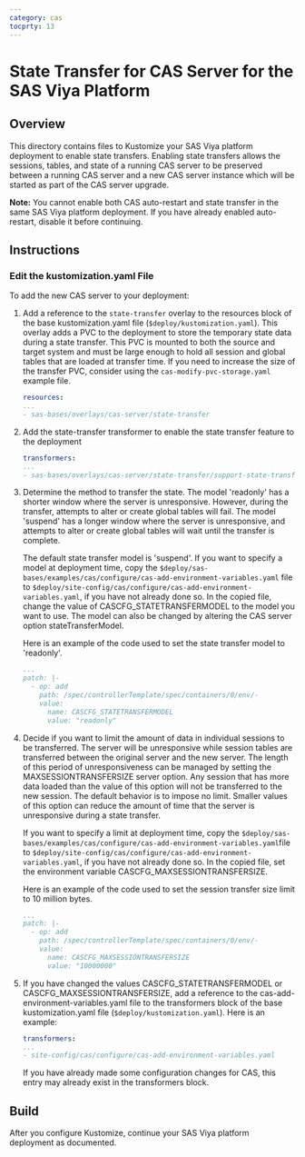 ```yaml
---
category: cas
tocprty: 13
---
```


# State Transfer for CAS Server for the SAS Viya Platform

## Overview

This directory contains files to Kustomize your SAS Viya platform deployment to enable state transfers.
Enabling state transfers allows the sessions, tables, and state of a running CAS server to be preserved
between a running CAS server and a new CAS server instance which will be started as part of the CAS server upgrade.

**Note:** You cannot enable both CAS auto-restart and state transfer in the same SAS Viya platform deployment.  If you have already
enabled auto-restart, disable it before continuing.

## Instructions

### Edit the kustomization.yaml File

To add the new CAS server to your deployment:

1. Add a reference to the `state-transfer` overlay to the resources block of the base
kustomization.yaml file (`$deploy/kustomization.yaml`).  This overlay adds a PVC to the deployment
to store the temporary state data during a state transfer.  This PVC is mounted to both the source and target system
and must be large enough to hold all session and global tables that are loaded at transfer time.
If you need to increase the size of the transfer PVC, consider using the `cas-modify-pvc-storage.yaml` example file.

   ```yaml
   resources:
   ...
   - sas-bases/overlays/cas-server/state-transfer
   ```

2. Add the state-transfer transformer to enable the state transfer feature to the deployment

   ```yaml
   transformers:
   ...
   - sas-bases/overlays/cas-server/state-transfer/support-state-transfer.yaml
   ```
3. Determine the method to transfer the state. The model 'readonly' has a shorter
window where the server is unresponsive. However, during the transfer, attempts to alter
or create global tables will fail. The model 'suspend' has a longer window
where the server is unresponsive, and attempts to alter or create global tables will
wait until the transfer is complete.

   The default state transfer model is 'suspend'. If you want to specify a model at
deployment time, copy the `$deploy/sas-bases/examples/cas/configure/cas-add-environment-variables.yaml`
file to `$deploy/site-config/cas/configure/cas-add-environment-variables.yaml`, if you have
not already done so. In the copied file, change the value of CASCFG_STATETRANSFERMODEL
to the model you want to use. The model can also be changed by altering the CAS server option stateTransferModel.

   Here is an example of the code used to set the state transfer model to 'readonly'.

   ```yaml
   ...
   patch: |-
     - op: add
       path: /spec/controllerTemplate/spec/containers/0/env/-
       value:
         name: CASCFG_STATETRANSFERMODEL
         value: "readonly"
   ```

4. Decide if you want to limit the amount of data in individual sessions to be transferred.
The server will be unresponsive while session tables are transferred between the
original server and the new server. The length of this period of unresponsiveness can be
managed by setting the MAXSESSIONTRANSFERSIZE server option. Any session that has more data
loaded than the value of this option will not be transferred to the new session. The default
behavior is to impose no limit. Smaller values of this option can reduce the amount of time
that the server is unresponsive during a state transfer.

   If you want to specify a limit at deployment time, copy the
`$deploy/sas-bases/examples/cas/configure/cas-add-environment-variables.yaml`file to
`$deploy/site-config/cas/configure/cas-add-environment-variables.yaml`, if you have
not already done so. In the copied file, set the environment variable CASCFG_MAXSESSIONTRANSFERSIZE.

   Here is an example of the code used to set the session transfer size limit to 10 million bytes.

   ```yaml
   ...
   patch: |-
     - op: add
       path: /spec/controllerTemplate/spec/containers/0/env/-
       value:
         name: CASCFG_MAXSESSIONTRANSFERSIZE
         value: "10000000"
   ```

5. If you have changed the values CASCFG_STATETRANSFERMODEL or CASCFG_MAXSESSIONTRANSFERSIZE, add
a reference to the cas-add-environment-variables.yaml file to the transformers block of the base
kustomization.yaml file (`$deploy/kustomization.yaml`). Here is an example:

   ```yaml
   transformers:
   ...
   - site-config/cas/configure/cas-add-environment-variables.yaml
   ```

   If you have already made some configuration changes for CAS, this entry may already exist
   in the transformers block.

## Build

After you configure Kustomize, continue your SAS Viya platform deployment as documented.
